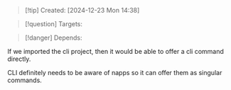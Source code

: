 
>[!tip] Created: [2024-12-23 Mon 14:38]

>[!question] Targets: 

>[!danger] Depends: 

If we imported the cli project, then it would be able to offer a cli command directly.

CLI definitely needs to be aware of napps so it can offer them as singular commands.